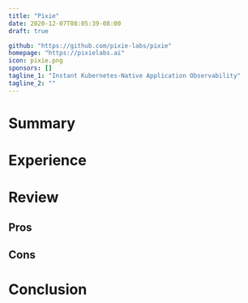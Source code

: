 ```yaml
---
title: "Pixie"
date: 2020-12-07T08:05:39-08:00
draft: true

github: "https://github.com/pixie-labs/pixie"
homepage: "https://pixielabs.ai"
icon: pixie.png
sponsors: []
tagline_1: "Instant Kubernetes-Native Application Observability"
tagline_2: ""
---
```


# Summary

# Experience

# Review

## Pros

## Cons

# Conclusion